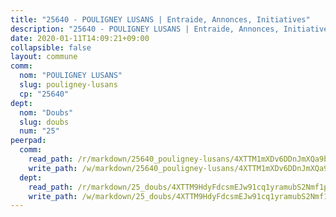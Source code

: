 ```yaml
---
title: "25640 - POULIGNEY LUSANS | Entraide, Annonces, Initiatives"
description: "25640 - POULIGNEY LUSANS | Entraide, Annonces, Initiatives"
date: 2020-01-11T14:09:21+09:00
collapsible: false
layout: commune
comm:
  nom: "POULIGNEY LUSANS"
  slug: pouligney-lusans
  cp: "25640"
dept:
  nom: "Doubs"
  slug: doubs
  num: "25"
peerpad:
  comm:
    read_path: /r/markdown/25640_pouligney-lusans/4XTTM1mXDv6DDnJmXQa9bts5NQ4YKaMBdn4jo9q1Qm3UqbNFm
    write_path: /w/markdown/25640_pouligney-lusans/4XTTM1mXDv6DDnJmXQa9bts5NQ4YKaMBdn4jo9q1Qm3UqbNFm-K3TgTjtQUYBMURWWqNt2wKYHG6R7JXHHjvKwuhfNES5QQhGiwafDm9GhrACratdoQRN8JCEqjzFosyQYVuza2AC7RtrmUNtL7tTovJ9ZRWebjUa6axyBuhTnzR2wuqFPHs334PRV
  dept:
    read_path: /r/markdown/25_doubs/4XTTM9HdyFdcsmEJw91cq1yramubS2Nmf1ps2s84xcMxY74Zv
    write_path: /w/markdown/25_doubs/4XTTM9HdyFdcsmEJw91cq1yramubS2Nmf1ps2s84xcMxY74Zv-K3TgURza6A4QY75MscA2g52nUX9tjMQaHW9mgBSgyRKNNp3M6gkaXA9iDDtpbSx22mTSZbQLYS1izbwsznz8e9u5BERCmGKxZ379xV2nAaDe1bGyxrjytc7G1EcbGtknRFYQ1Lxp
---
```



